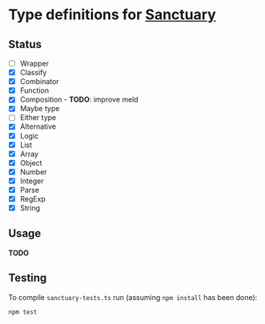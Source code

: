 Type definitions for [Sanctuary](https://sanctuary.js.org/)
====================================================

Status
-----

- [ ] Wrapper
- [x] Classify
- [x] Combinator
- [x] Function
- [x] Composition - **TODO**: improve meld
- [x] Maybe type
- [ ] Either type
- [x] Alternative
- [x] Logic
- [x] List
- [x] Array
- [x] Object
- [x] Number
- [x] Integer
- [x] Parse
- [x] RegExp
- [x] String

Usage
----
**TODO**

Testing
------

To compile `sanctuary-tests.ts` run (assuming `npm install` has been done):

```
npm test
```
